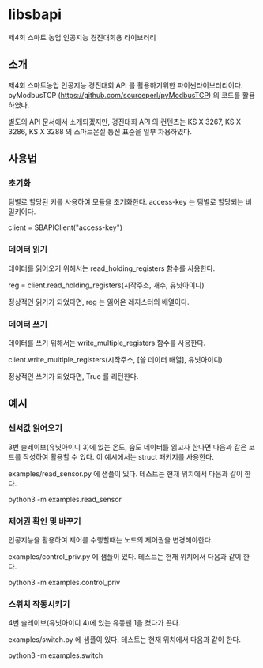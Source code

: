 # libsbapi
제4회 스마트 농업 인공지능 경진대회용 라이브러리

## 소개
제4회 스마트농업 인공지능 경진대회 API 를 활용하기위한 파이썬라이브러리이다.
pyModbusTCP (https://github.com/sourceperl/pyModbusTCP) 의 코드를 활용하였다.

별도의 API 문서에서 소개되겠지만, 경진대회 API 의 컨텐츠는 KS X 3267, KS X 3286, KS X 3288 의 스마트온실 통신 표준을 일부 차용하였다. 

## 사용법

### 초기화

팀별로 할당된 키를 사용하여 모듈을 초기화한다. access-key 는 팀별로 할당되는 비밀키이다.

client = SBAPIClient("access-key")

### 데이터 읽기

데이터를 읽어오기 위해서는 read_holding_registers 함수를 사용한다. 

reg = client.read_holding_registers(시작주소, 개수, 유닛아이디)

정상적인 읽기가 되었다면, reg 는 읽어온 레지스터의 배열이다.

### 데이터 쓰기

데이터를 쓰기 위해서는 write_multiple_registers 함수를 사용한다.

client.write_multiple_registers(시작주소, [쓸 데이터 배열], 유닛아이디)

정상적인 쓰기가 되었다면, True 를 리턴한다.

## 예시

### 센서값 읽어오기
3번 슬레이브(유닛아이디 3)에 있는 온도, 습도 데이터를 읽고자 한다면 다음과 같은 코드를 작성하여 활용할 수 있다.  이 예시에서는 struct 패키지를 사용한다.

examples/read_sensor.py 에 샘플이 있다. 
테스트는 현재 위치에서 다음과 같이 한다.

python3 -m examples.read_sensor

### 제어권 확인 및 바꾸기
인공지능을 활용하여 제어를 수행할때는 노드의 제어권을 변경해야한다. 

examples/control_priv.py 에 샘플이 있다. 
테스트는 현재 위치에서 다음과 같이 한다.

python3 -m examples.control_priv

### 스위치 작동시키기
4번 슬레이브(유닛아이디 4)에 있는 유동팬 1을 켰다가 끈다.

examples/switch.py 에 샘플이 있다. 
테스트는 현재 위치에서 다음과 같이 한다.

python3 -m examples.switch
    

